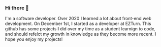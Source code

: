 ### Hi there 👋

  I'm a software developer. Over 2020 I learned a lot about front-end web development. On December 1st, I started as a developer at EZTurn. This github has some projects I did over my time as a student learnign to code, and should refelct my growth in knowledge as they become more recent. I hope you enjoy my projects! 
<!--
**skyeLeforge/skyeLeforge** is a ✨ _special_ ✨ repository because its `README.md` (this file) appears on your GitHub profile.

Here are some ideas to get you started:

- 🔭 I’m currently working on ...
- 🌱 I’m currently learning ...
- 👯 I’m looking to collaborate on ...
- 🤔 I’m looking for help with ...
- 💬 Ask me about ...
- 📫 How to reach me: ...
- 😄 Pronouns: ...
- ⚡ Fun fact: ...
-->
